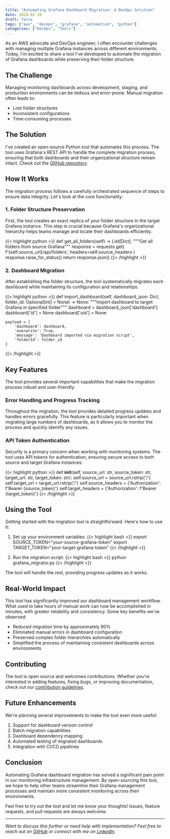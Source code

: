 ```yaml
---
title: "Automating Grafana Dashboard Migration: A DevOps Solution"
date: 2024-02-18
draft: false
tags: ["aws", "devops", "grafana", "automation", "python"]
categories: ["DevOps", "Tools"]
---
```


As an AWS advocate and DevOps engineer, I often encounter challenges with managing multiple Grafana instances across different environments. Today, I'm excited to share a tool I've developed to automate the migration of Grafana dashboards while preserving their folder structure.

## The Challenge

Managing monitoring dashboards across development, staging, and production environments can be tedious and error-prone. Manual migration often leads to:
- Lost folder structures
- Inconsistent configurations
- Time-consuming processes

## The Solution

I've created an open-source Python tool that automates this process. The tool uses Grafana's REST API to handle the complete migration process, ensuring that both dashboards and their organizational structure remain intact. Check out the [GitHub repository](https://github.com/gseriche/grafana-dash-migration).

## How It Works

The migration process follows a carefully orchestrated sequence of steps to ensure data integrity. Let's look at the core functionality:

### 1. Folder Structure Preservation

First, the tool creates an exact replica of your folder structure in the target Grafana instance. This step is crucial because Grafana's organizational hierarchy helps teams manage and locate their dashboards efficiently.

{{< highlight python >}}
def get_all_folders(self) -> List[Dict]:
    """Get all folders from source Grafana"""
    response = requests.get(
        f'{self.source_url}/api/folders',
        headers=self.source_headers
    )
    response.raise_for_status()
    return response.json()
{{< /highlight >}}

### 2. Dashboard Migration

After establishing the folder structure, the tool systematically migrates each dashboard while maintaining its configuration and relationships.

{{< highlight python >}}
def import_dashboard(self, dashboard_json: Dict, folder_id: Optional[int] = None) -> None:
    """Import dashboard to target Grafana in specified folder"""
    dashboard = dashboard_json['dashboard']
    dashboard['id'] = None
    dashboard['uid'] = None
    
    payload = {
        'dashboard': dashboard,
        'overwrite': True,
        'message': 'Dashboard imported via migration script',
        'folderId': folder_id
    }
{{< /highlight >}}

## Key Features

The tool provides several important capabilities that make the migration process robust and user-friendly:

### Error Handling and Progress Tracking

Throughout the migration, the tool provides detailed progress updates and handles errors gracefully. This feature is particularly important when migrating large numbers of dashboards, as it allows you to monitor the process and quickly identify any issues.

### API Token Authentication

Security is a primary concern when working with monitoring systems. The tool uses API tokens for authentication, ensuring secure access to both source and target Grafana instances:

{{< highlight python >}}
def __init__(self, source_url: str, source_token: str, target_url: str, target_token: str):
    self.source_url = source_url.rstrip('/')
    self.target_url = target_url.rstrip('/')
    self.source_headers = {'Authorization': f'Bearer {source_token}'}
    self.target_headers = {'Authorization': f'Bearer {target_token}'}
{{< /highlight >}}

## Using the Tool

Getting started with the migration tool is straightforward. Here's how to use it:

1. Set up your environment variables:
{{< highlight bash >}}
export SOURCE_TOKEN="your-source-grafana-token"
export TARGET_TOKEN="your-target-grafana-token"
{{< /highlight >}}

2. Run the migration script:
{{< highlight bash >}}
python grafana_migrator.py
{{< /highlight >}}

The tool will handle the rest, providing progress updates as it works.

## Real-World Impact

This tool has significantly improved our dashboard management workflow. What used to take hours of manual work can now be accomplished in minutes, with greater reliability and consistency. Some key benefits we've observed:

- Reduced migration time by approximately 90%
- Eliminated manual errors in dashboard configuration
- Preserved complex folder hierarchies automatically
- Simplified the process of maintaining consistent dashboards across environments

## Contributing

The tool is open source and welcomes contributions. Whether you're interested in adding features, fixing bugs, or improving documentation, check out our [contribution guidelines](https://github.com/gseriche/grafana-dash-migration/blob/main/CONTRIBUTING.md).

## Future Enhancements

We're planning several improvements to make the tool even more useful:

1. Support for dashboard version control
2. Batch migration capabilities
3. Dashboard dependency mapping
4. Automated testing of migrated dashboards
5. Integration with CI/CD pipelines

## Conclusion

Automating Grafana dashboard migration has solved a significant pain point in our monitoring infrastructure management. By open-sourcing this tool, we hope to help other teams streamline their Grafana management processes and maintain more consistent monitoring across their environments.

Feel free to try out the tool and let me know your thoughts! Issues, feature requests, and pull requests are always welcome.

---

*Want to discuss this further or need help with implementation? Feel free to reach out on [GitHub](https://github.com/gseriche) or connect with me on [LinkedIn](https://www.linkedin.com/in/gonzaloserichevega).*